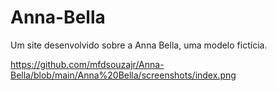 # Anna-Bella

Um site desenvolvido sobre a Anna Bella, uma modelo fictícia.

https://github.com/mfdsouzajr/Anna-Bella/blob/main/Anna%20Bella/screenshots/index.png
